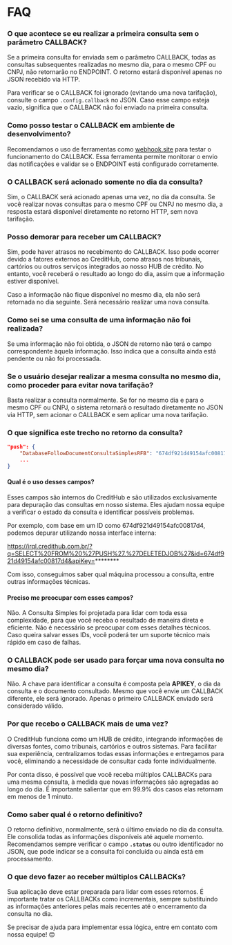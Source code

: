 # FAQ

### O que acontece se eu realizar a primeira consulta sem o parâmetro CALLBACK?
Se a primeira consulta for enviada sem o parâmetro CALLBACK, todas as consultas subsequentes realizadas no mesmo dia, para o mesmo CPF ou CNPJ, não retornarão no ENDPOINT. O retorno estará disponível apenas no JSON recebido via HTTP.

Para verificar se o CALLBACK foi ignorado (evitando uma nova tarifação), consulte o campo `.config.callback` no JSON. Caso esse campo esteja vazio, significa que o CALLBACK não foi enviado na primeira consulta.

### Como posso testar o CALLBACK em ambiente de desenvolvimento?
Recomendamos o uso de ferramentas como [webhook.site](https://webhook.site) para testar o funcionamento do CALLBACK. Essa ferramenta permite monitorar o envio das notificações e validar se o ENDPOINT está configurado corretamente.

### O CALLBACK será acionado somente no dia da consulta?
Sim, o CALLBACK será acionado apenas uma vez, no dia da consulta. Se você realizar novas consultas para o mesmo CPF ou CNPJ no mesmo dia, a resposta estará disponível diretamente no retorno HTTP, sem nova tarifação.

### Posso demorar para receber um CALLBACK?
Sim, pode haver atrasos no recebimento do CALLBACK. Isso pode ocorrer devido a fatores externos ao CreditHub, como atrasos nos tribunais, cartórios ou outros serviços integrados ao nosso HUB de crédito. No entanto, você receberá o resultado ao longo do dia, assim que a informação estiver disponível. 

Caso a informação não fique disponível no mesmo dia, ela não será retornada no dia seguinte. Será necessário realizar uma nova consulta.

### Como sei se uma consulta de uma informação não foi realizada?
Se uma informação não foi obtida, o JSON de retorno não terá o campo correspondente àquela informação. Isso indica que a consulta ainda está pendente ou não foi processada.

### Se o usuário desejar realizar a mesma consulta no mesmo dia, como proceder para evitar nova tarifação?
Basta realizar a consulta normalmente. Se for no mesmo dia e para o mesmo CPF ou CNPJ, o sistema retornará o resultado diretamente no JSON via HTTP, sem acionar o CALLBACK e sem aplicar uma nova tarifação.

### O que significa este trecho no retorno da consulta?

```json
"push": {
    "DatabaseFollowDocumentConsultaSimplesRFB": "674df921d49154afc00817d4",
    ...
}
```

#### Qual é o uso desses campos?

Esses campos são internos do CreditHub e são utilizados exclusivamente para depuração das consultas em nosso sistema. Eles ajudam nossa equipe a verificar o estado da consulta e identificar possíveis problemas.

Por exemplo, com base em um ID como 674df921d49154afc00817d4, podemos depurar utilizando nossa interface interna:

https://irql.credithub.com.br/?q=SELECT%20FROM%20%27PUSH%27.%27DELETEDJOB%27&id=674df921d49154afc00817d4&apiKey=********

Com isso, conseguimos saber qual máquina processou a consulta, entre outras informações técnicas.

#### Preciso me preocupar com esses campos?

Não. A Consulta Simples foi projetada para lidar com toda essa complexidade, para que você receba o resultado de maneira direta e eficiente. Não é necessário se preocupar com esses detalhes técnicos. Caso queira salvar esses IDs, você poderá ter um suporte técnico mais rápido em caso de falhas.

### O CALLBACK pode ser usado para forçar uma nova consulta no mesmo dia?
Não. A chave para identificar a consulta é composta pela **APIKEY**, o dia da consulta e o documento consultado. Mesmo que você envie um CALLBACK diferente, ele será ignorado. Apenas o primeiro CALLBACK enviado será considerado válido.

### Por que recebo o CALLBACK mais de uma vez?

O CreditHub funciona como um HUB de crédito, integrando informações de diversas fontes, como tribunais, cartórios e outros sistemas. Para facilitar sua experiência, centralizamos todas essas informações e entregamos para você, eliminando a necessidade de consultar cada fonte individualmente.

Por conta disso, é possível que você receba múltiplos CALLBACKs para uma mesma consulta, à medida que novas informações são agregadas ao longo do dia. É importante salientar que em 99.9% dos casos elas retornam em menos de 1 minuto.

### Como saber qual é o retorno definitivo?

O retorno definitivo, normalmente, será o último enviado no dia da consulta. Ele consolida todas as informações disponíveis até aquele momento. Recomendamos sempre verificar o campo **`.status`** ou outro identificador no JSON, que pode indicar se a consulta foi concluída ou ainda está em processamento.

### O que devo fazer ao receber múltiplos CALLBACKs?

Sua aplicação deve estar preparada para lidar com esses retornos. É importante tratar os CALLBACKs como incrementais, sempre substituindo as informações anteriores pelas mais recentes até o encerramento da consulta no dia.

Se precisar de ajuda para implementar essa lógica, entre em contato com nossa equipe! 😊
